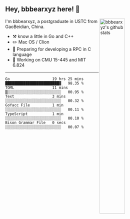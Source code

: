 ## Hey, bbbearxyz here! :wave:

<img align="right" alt="bbbearxyz's github stats" width="40%" src="https://github-readme-stats.vercel.app/api?username=bbbearxyz&show_icons=true">

I'm bbbearxyz, a postgraduate in USTC from GaoBeidian, China.

-   :hammer_and_pick:    know a little in Go and C++
-   :pencil2: Mac OS / Clion
-   :seedling: Preparing for developing a RPC in C language 
-   :thinking: Working on CMU 15-445 and MIT 6.824
---
<!--START_SECTION:waka-->

```text
Go                   19 hrs 25 mins  ████████████████████████▓   98.35 %
TOML                 11 mins         ▒░░░░░░░░░░░░░░░░░░░░░░░░   00.95 %
Text                 3 mins          ░░░░░░░░░░░░░░░░░░░░░░░░░   00.32 %
GoYacc File          1 min           ░░░░░░░░░░░░░░░░░░░░░░░░░   00.11 %
TypeScript           1 min           ░░░░░░░░░░░░░░░░░░░░░░░░░   00.10 %
Bison Grammar File   0 secs          ░░░░░░░░░░░░░░░░░░░░░░░░░   00.07 %
```

<!--END_SECTION:waka-->
